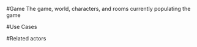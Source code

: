 #Game
The game, world, characters, and rooms currently populating the game

#Use Cases

#Related actors
